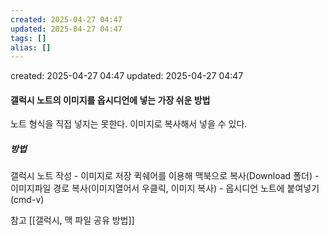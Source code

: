 ```yaml
---
created: 2025-04-27 04:47
updated: 2025-04-27 04:47
tags: []
alias: []
---
```


created: 2025-04-27 04:47
updated: 2025-04-27 04:47

#### 갤럭시 노트의 이미지를 옵시디언에 넣는 가장 쉬운 방법

노트 형식을 직접 넣지는 못한다. 이미지로 복사해서 넣을 수 있다.


##### 방법
갤럭시 노트 작성 - 이미지로 저장
퀵쉐어를 이용해 맥북으로 복사(Download 폴더) - 이미지파일 경로 복사(이미지열어서 우클릭, 이미지 복사) - 옵시디언 노트에 붙여넣기(cmd-v)

참고
[[갤럭시, 맥 파일 공유 방법]]